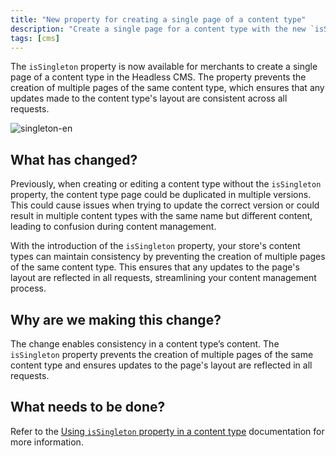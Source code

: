 ```yaml
---
title: "New property for creating a single page of a content type"
description: "Create a single page for a content type with the new `isSingleton` property, ensuring consistency and preventing duplication of layout updates."
tags: [cms]
---
```


The `isSingleton` property is now available for merchants to create a single page of a content type in the Headless CMS. The property prevents the creation of multiple pages of the same content type, which ensures that any updates made to the content type's layout are consistent across all requests.

![singleton-en](https://user-images.githubusercontent.com/67270558/230461926-6944c58e-60f2-4857-82d3-43ee507cac4e.gif)

## What has changed?

Previously, when creating or editing a content type without the `isSingleton` property, the content type page could be duplicated in multiple versions. This could cause issues when trying to update the correct version or could result in multiple content types with the same name but different content, leading to confusion during content management.

With the introduction of the `isSingleton` property, your store's content types can maintain consistency by preventing the creation of multiple pages of the same content type. This ensures that any updates to the page's layout are reflected in all requests, streamlining your content management process.


## Why are we making this change?
The change enables consistency in a content type’s content. The `isSingleton` property prevents the creation of multiple pages of the same content type and ensures updates to the page's layout are reflected in all requests.

## What needs to be done?
Refer to the [Using `isSingleton` property in a content type]([/tbd](https://www.faststore.dev/how-to-guides/cms/vtex-headless-cms/Using%20isSingleton%20property%20in%20a%20content%20type)) documentation for more information.
